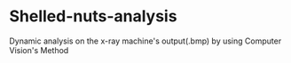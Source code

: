 Shelled-nuts-analysis
=====================

Dynamic analysis on the x-ray machine's output(.bmp) by using Computer Vision's Method